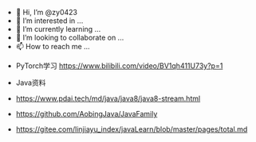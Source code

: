 - 👋 Hi, I’m @zy0423
- 👀 I’m interested in ...
- 🌱 I’m currently learning ...
- 💞️ I’m looking to collaborate on ...
- 📫 How to reach me ...

<!---
zy0423/zy0423 is a ✨ special ✨ repository because its `README.md` (this file) appears on your GitHub profile.
You can click the Preview link to take a look at your changes.
--->

- PyTorch学习
https://www.bilibili.com/video/BV1qh411U73y?p=1

- Java资料
 - https://www.pdai.tech/md/java/java8/java8-stream.html
 - https://github.com/AobingJava/JavaFamily
 - https://gitee.com/linjiayu_index/javaLearn/blob/master/pages/total.md
